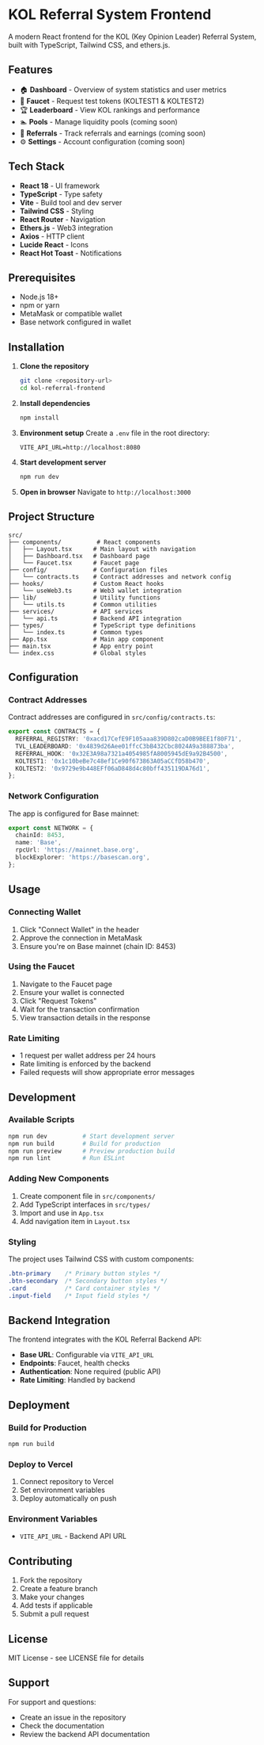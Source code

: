 # KOL Referral System Frontend

A modern React frontend for the KOL (Key Opinion Leader) Referral System, built with TypeScript, Tailwind CSS, and ethers.js.

## Features

- 🏠 **Dashboard** - Overview of system statistics and user metrics
- 🚰 **Faucet** - Request test tokens (KOLTEST1 & KOLTEST2)
- 🏆 **Leaderboard** - View KOL rankings and performance
- 🏊 **Pools** - Manage liquidity pools (coming soon)
- 👥 **Referrals** - Track referrals and earnings (coming soon)
- ⚙️ **Settings** - Account configuration (coming soon)

## Tech Stack

- **React 18** - UI framework
- **TypeScript** - Type safety
- **Vite** - Build tool and dev server
- **Tailwind CSS** - Styling
- **React Router** - Navigation
- **Ethers.js** - Web3 integration
- **Axios** - HTTP client
- **Lucide React** - Icons
- **React Hot Toast** - Notifications

## Prerequisites

- Node.js 18+ 
- npm or yarn
- MetaMask or compatible wallet
- Base network configured in wallet

## Installation

1. **Clone the repository**
   ```bash
   git clone <repository-url>
   cd kol-referral-frontend
   ```

2. **Install dependencies**
   ```bash
   npm install
   ```

3. **Environment setup**
   Create a `.env` file in the root directory:
   ```env
   VITE_API_URL=http://localhost:8080
   ```

4. **Start development server**
   ```bash
   npm run dev
   ```

5. **Open in browser**
   Navigate to `http://localhost:3000`

## Project Structure

```
src/
├── components/          # React components
│   ├── Layout.tsx      # Main layout with navigation
│   ├── Dashboard.tsx   # Dashboard page
│   └── Faucet.tsx      # Faucet page
├── config/             # Configuration files
│   └── contracts.ts    # Contract addresses and network config
├── hooks/              # Custom React hooks
│   └── useWeb3.ts      # Web3 wallet integration
├── lib/                # Utility functions
│   └── utils.ts        # Common utilities
├── services/           # API services
│   └── api.ts          # Backend API integration
├── types/              # TypeScript type definitions
│   └── index.ts        # Common types
├── App.tsx             # Main app component
├── main.tsx            # App entry point
└── index.css           # Global styles
```

## Configuration

### Contract Addresses

Contract addresses are configured in `src/config/contracts.ts`:

```typescript
export const CONTRACTS = {
  REFERRAL_REGISTRY: '0xacd17CefE9F105aaa839D802caD0B9BEE1f80F71',
  TVL_LEADERBOARD: '0x4839d26Aee01ffcC3bB432Cbc8024A9a388873ba',
  REFERRAL_HOOK: '0x32E3A98a7321a4054985fA8005945dE9a92B4500',
  KOLTEST1: '0x1c10beBe7c48ef1Ce90f673863A05aCCfD58b470',
  KOLTEST2: '0x9729e9b448EFf06aD848d4c80bff435119DA76d1',
};
```

### Network Configuration

The app is configured for Base mainnet:

```typescript
export const NETWORK = {
  chainId: 8453,
  name: 'Base',
  rpcUrl: 'https://mainnet.base.org',
  blockExplorer: 'https://basescan.org',
};
```

## Usage

### Connecting Wallet

1. Click "Connect Wallet" in the header
2. Approve the connection in MetaMask
3. Ensure you're on Base mainnet (chain ID: 8453)

### Using the Faucet

1. Navigate to the Faucet page
2. Ensure your wallet is connected
3. Click "Request Tokens"
4. Wait for the transaction confirmation
5. View transaction details in the response

### Rate Limiting

- 1 request per wallet address per 24 hours
- Rate limiting is enforced by the backend
- Failed requests will show appropriate error messages

## Development

### Available Scripts

```bash
npm run dev          # Start development server
npm run build        # Build for production
npm run preview      # Preview production build
npm run lint         # Run ESLint
```

### Adding New Components

1. Create component file in `src/components/`
2. Add TypeScript interfaces in `src/types/`
3. Import and use in `App.tsx`
4. Add navigation item in `Layout.tsx`

### Styling

The project uses Tailwind CSS with custom components:

```css
.btn-primary    /* Primary button styles */
.btn-secondary  /* Secondary button styles */
.card           /* Card container styles */
.input-field    /* Input field styles */
```

## Backend Integration

The frontend integrates with the KOL Referral Backend API:

- **Base URL**: Configurable via `VITE_API_URL`
- **Endpoints**: Faucet, health checks
- **Authentication**: None required (public API)
- **Rate Limiting**: Handled by backend

## Deployment

### Build for Production

```bash
npm run build
```

### Deploy to Vercel

1. Connect repository to Vercel
2. Set environment variables
3. Deploy automatically on push

### Environment Variables

- `VITE_API_URL` - Backend API URL

## Contributing

1. Fork the repository
2. Create a feature branch
3. Make your changes
4. Add tests if applicable
5. Submit a pull request

## License

MIT License - see LICENSE file for details

## Support

For support and questions:
- Create an issue in the repository
- Check the documentation
- Review the backend API documentation 
